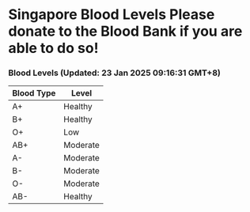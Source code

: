 Singapore Blood Levels
 Please donate to the Blood Bank if you are able to do so!
================================================================================================================================

### Blood Levels (Updated: 23 Jan 2025 09:16:31 GMT+8)
| Blood Type | Level     |
|------------|-----------|
| A+     | Healthy |
| B+     | Healthy |
| O+     | Low |
| AB+     | Moderate |
| A-     | Moderate |
| B-     | Moderate |
| O-     | Moderate |
| AB-     | Healthy |

